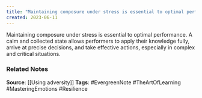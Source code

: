 ```yaml
---
title: "Maintaining composure under stress is essential to optimal performance"
created: 2023-06-11
---
```


Maintaining composure under stress is essential to optimal performance. A calm and collected state allows performers to apply their knowledge fully, arrive at precise decisions, and take effective actions, especially in complex and critical situations.

### Related Notes
**Source**: [[Using adversity]]
**Tags**: #EvergreenNote #TheArtOfLearning #MasteringEmotions #Resilience 

